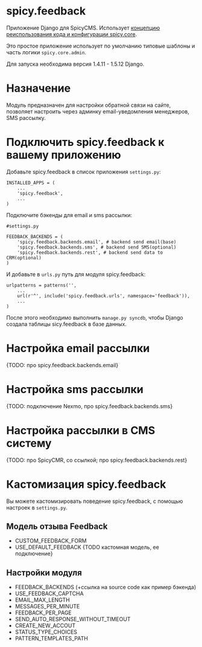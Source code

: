 spicy.feedback
==============

Приложение Django для SpicyCMS. Использует [концепцию реиспользования кода и конфигурации spicy.core](https://github.com/spicycms/spicy.core).

Это простое приложение использует по умолчанию типовые шаблоны и часть логики ``spicy.core.admin``. 

Для запуска необходима версия 1.4.11 - 1.5.12 Django.

Назначение
==========
Модуль предназначен для настройки обратной связи на сайте, позволяет настроить через админку email-уведомления менеджеров, SMS рассылку.

Подключить spicy.feedback к вашему приложению
=============================================
Добавьте spicy.feedback в список приложения ``settings.py``:
```
INSTALLED_APPS = (
    ...
    'spicy.feedback',
    ...
)
```

Подключите бэкенды для email и sms рассылки:
```
#settings.py

FEEDBACK_BACKENDS = (
    'spicy.feedback.backends.email', # backend send email(base)
    'spicy.feedback.backends.sms', # backend send SMS(optional)
    'spicy.feedback.backends.rest', # backend send data to CRM(optional)
)
```

И добавьте в ``urls.py`` путь для модуля spicy.feedback:
```
urlpatterns = patterns('',
    ...
    url(r'^', include('spicy.feedback.urls', namespace='feedback')),
    ...
)
```

После этого необходимо выполнить ``manage.py syncdb``, чтобы Django создала таблицы sicy.feedback в базе данных.

Настройка email рассылки
===========================
{TODO: про spicy.feedback.backends.email}

Настройка sms рассылки
===========================
{TODO: подключение Nexmo, про spicy.feedback.backends.sms}

Настройка рассылки в CMS систему
================================
{TODO: про SpicyCMR, со ссылкой; про spicy.feedback.backends.rest}

Кастомизация spicy.feedback
===========================
Вы можете кастомизировать поведение spicy.feedback, с помощью настроек в ``settings.py``.

Модель отзыва Feedback
----------------------
* CUSTOM_FEEDBACK_FORM
* USE_DEFAULT_FEEDBACK
{TODO кастомная модель, ее подключение}

Настройки модуля
----------------
* FEEDBACK_BACKENDS (+ссылка на source code как пример бэкенда)
* USE_FEEDBACK_CAPTCHA
* EMAIL_MAX_LENGTH
* MESSAGES_PER_MINUTE
* FEEDBACK_PER_PAGE
* SEND_AUTO_RESPONSE_WITHOUT_TIMEOUT
* CREATE_NEW_ACCOUT
* STATUS_TYPE_CHOICES
* PATTERN_TEMPLATES_PATH

